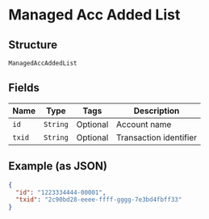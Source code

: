 
# Managed Acc Added List

## Structure

`ManagedAccAddedList`

## Fields

| Name | Type | Tags | Description |
|  --- | --- | --- | --- |
| `id` | `String` | Optional | Account name |
| `txid` | `String` | Optional | Transaction identifier |

## Example (as JSON)

```json
{
  "id": "1223334444-00001",
  "txid": "2c90bd28-eeee-ffff-gggg-7e3bd4fbff33"
}
```

